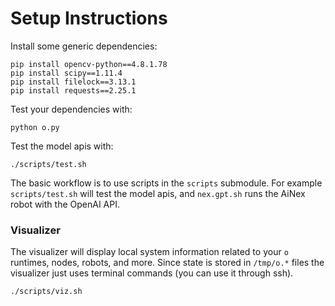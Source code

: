 # Setup Instructions

Install some generic dependencies:

```
pip install opencv-python==4.8.1.78
pip install scipy==1.11.4
pip install filelock==3.13.1
pip install requests==2.25.1
```

Test your dependencies with:

```
python o.py
```

Test the model apis with:

```
./scripts/test.sh
```

The basic workflow is to use scripts in the `scripts` submodule. For example `scripts/test.sh` will test the model apis, and `nex.gpt.sh` runs the AiNex robot with the OpenAI API.

### Visualizer

The visualizer will display local system information related to your `o` runtimes, nodes, robots, and more. Since state is stored in `/tmp/o.*` files the visualizer just uses terminal commands (you can use it through ssh).

```
./scripts/viz.sh
```